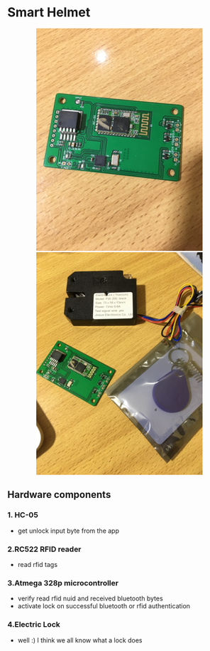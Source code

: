 # Smart Helmet
<p align="center">
  <img src="https://github.com/DanNduati/smart-helmet/blob/main/images/smartHelmet0.JPG" height="500">
  <img  height="500" src="https://github.com/DanNduati/smart-helmet/blob/main/images/smartHelmet2.JPG">
</p>




## Hardware components 

### 1. HC-05
- get unlock input byte from the app

### 2.RC522 RFID reader
- read rfid tags

### 3.Atmega 328p microcontroller
- verify read rfid nuid and received bluetooth bytes
- activate lock on successful bluetooth or rfid authentication

### 4.Electric Lock
- well :) I think we all know what a lock does
